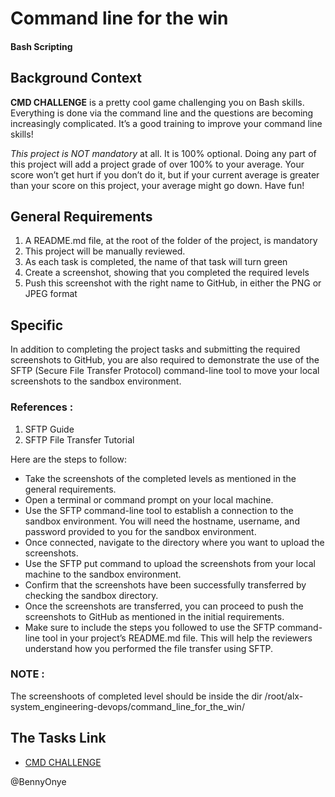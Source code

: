 # Command line for the win
#### Bash Scripting


## Background Context
__CMD CHALLENGE__ is a pretty cool game challenging you on Bash skills. Everything is done via the command line and the questions are becoming increasingly complicated. It’s a good training to improve your command line skills!

*This project is NOT mandatory* at all. It is 100% optional. Doing any part of this project will add a project grade of over 100% to your average. Your score won’t get hurt if you don’t do it, but if your current average is greater than your score on this project, your average might go down. Have fun!

## General Requirements
1. A README.md file, at the root of the folder of the project, is mandatory
2. This project will be manually reviewed.
3. As each task is completed, the name of that task will turn green
4. Create a screenshot, showing that you completed the required levels
5. Push this screenshot with the right name to GitHub, in either the PNG or JPEG format

## Specific
In addition to completing the project tasks and submitting the required screenshots to GitHub, you are also required to demonstrate the use of the SFTP (Secure File Transfer Protocol) command-line tool to move your local screenshots to the sandbox environment.

### References :

1. SFTP Guide
2. SFTP File Transfer Tutorial

Here are the steps to follow:

* Take the screenshots of the completed levels as mentioned in the general requirements.
* Open a terminal or command prompt on your local machine.
* Use the SFTP command-line tool to establish a connection to the sandbox environment. You will need the hostname, username, and password provided to you for the sandbox environment.
* Once connected, navigate to the directory where you want to upload the screenshots.
* Use the SFTP put command to upload the screenshots from your local machine to the sandbox environment.
* Confirm that the screenshots have been successfully transferred by checking the sandbox directory.
* Once the screenshots are transferred, you can proceed to push the screenshots to GitHub as mentioned in the initial requirements.
* Make sure to include the steps you followed to use the SFTP command-line tool in your project’s README.md file. This will help the reviewers understand how you performed the file transfer using SFTP.

### NOTE :
The screenshoots of completed level should be inside the dir /root/alx-system_engineering-devops/command_line_for_the_win/

## The Tasks Link
* <a href="/rltoken/a83_NOBEtXgFr1Yqej0HYA" title="CMD CHALLENGE" target="_blank" previewlistener="true">CMD CHALLENGE</a>

@BennyOnye
